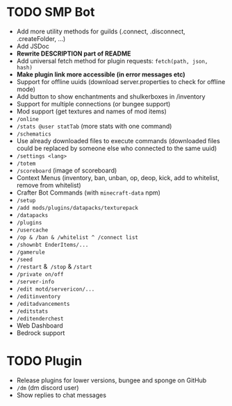 # TODO SMP Bot

+ Add more utility methods for guilds (.connect, .disconnect, .createFolder, ...)
+ Add JSDoc
+ **Rewrite DESCRIPTION part of README**
+ Add universal fetch method for plugin requests: `fetch(path, json, hash)`
+ **Make plugin link more accessible (in error messages etc)**
+ Support for offline uuids (download server.properties to check for offline mode)
+ Add button to show enchantments and shulkerboxes in /inventory
+ Support for multiple connections (or bungee support)
+ Mod support (get textures and names of mod items)
+ `/online`
+ `/stats @user statTab` (more stats with one command)
+ `/schematics`
+ Use already downloaded files to execute commands (downloaded files could be replaced by someone else who connected to the same uuid)
+ `/settings <lang>`
+ `/totem`
+ `/scoreboard` (image of scoreboard)
+ Context Menus (inventory, ban, unban, op, deop, kick, add to whitelist, remove from whitelist)
+ Crafter Bot Commands (with `minecraft-data` npm)
+ `/setup`
+ `/add mods/plugins/datapacks/texturepack`
+ `/datapacks`
+ `/plugins`
+ `/usercache`
+ `/op & /ban & /whitelist ^ /connect list`
+ `/shownbt EnderItems/...`
+ `/gamerule`
+ `/seed`
+ `/restart` &` /stop` & `/start`
+ `/private on/off`
+ `/server-info`
+ `/edit motd/servericon/...`
+ `/editinventory`
+ `/editadvancements`
+ `/editstats`
+ `/editenderchest`
+ Web Dashboard
+ Bedrock support

# TODO Plugin
+ Release plugins for lower versions, bungee and sponge on GitHub
+ `/dm` (dm discord user)
+ Show replies to chat messages